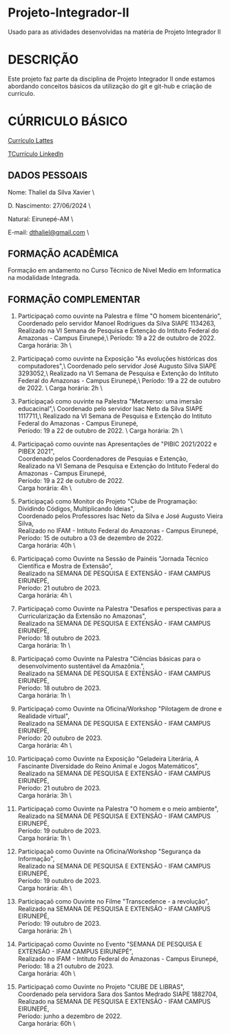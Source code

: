 # Projeto-Integrador-II
Usado para as atividades desenvolvidas na matéria de Projeto Integrador II

# DESCRIÇÃO

Este projeto faz parte da disciplina de Projeto Integrador II onde estamos abordando conceitos básicos da utilização do git e git-hub e criação de currículo.

# CÚRRICULO BÁSICO

[Currículo Lattes]("http://lattes.cnpq.br/8952263597978682")

[TCurrículo Linkedln]("www.linkedin.com/in/thaliel-da-silva-xavier-7307052bb")

## DADOS PESSOAIS

Nome: Thaliel da Silva Xavier \

D. Nascimento: 27/06/2024 \

Natural: Eirunepé-AM \

E-mail: dthaliel@gmail.com \

## FORMAÇÃO ACADÊMICA

Formação em andamento no Curso Técnico de Nivel Medio em Informatica na modalidade Integrada.

## FORMAÇÃO COMPLEMENTAR

1. Participaçaõ como ouvinte na Palestra e filme "O homem bicentenário", \
Coordenado pelo servidor Manoel Rodrigues da Silva SIAPE 1134263, \
Realizado na VI Semana de Pesquisa e Extenção do Intituto Federal do Amazonas - Campus Eirunepé,\ 
Período: 19 a 22 de outubro de 2022.  \
Carga horária: 3h \

2. Participaçaõ como ouvinte na Exposição "As evoluções históricas dos computadores",\ 
Coordenado pelo servidor José Augusto Silva SIAPE 3293052,\ 
Realizado na VI Semana de Pesquisa e Extenção do Intituto Federal do Amazonas - Campus Eirunepé,\ 
Período: 19 a 22 de outubro de 2022. \ 
Carga horária: 2h \

3. Participaçaõ como ouvinte na Palestra "Metaverso: uma imersão educacinal",\ 
Coordenado pelo servidor Isac Neto da Silva SIAPE 1117711,\ 
Realizado na VI Semana de Pesquisa e Extenção do Intituto Federal do Amazonas - Campus Eirunepé, \
Período: 19 a 22 de outubro de 2022. \ 
Carga horária: 2h \

4. Participaçaõ como ouvinte nas Apresentações de "PIBIC 2021/2022 e PIBEX 2021", \
Coordenado pelos Coordenadores de Pesquias e Extenção, \
Realizado na VI Semana de Pesquisa e Extenção do Intituto Federal do Amazonas - Campus Eirunepé, \
Período: 19 a 22 de outubro de 2022.  \
Carga horária: 4h \

5. Participaçaõ como Monitor do Projeto "Clube de Programação: Dividindo Códigos, Multiplicando Ideias", \
Coordenado pelos Professores Isac Neto da Silva e José Augusto Vieira Silva, \
Realizado no IFAM - Intituto Federal do Amazonas - Campus Eirunepé, \
Período: 15 de outubro a 03 de dezembro de 2022.  \
Carga horária: 40h \

6. Participaçaõ como Ouvinte na Sessão de
Painéis "Jornada Técnico Científica e Mostra de Extensão", \
Realizado na SEMANA DE PESQUISA E EXTENSÃO - IFAM CAMPUS EIRUNEPÉ, \
Período: 21 outubro de 2023.  \
Carga horária: 4h \

7. Participaçaõ como Ouvinte na Palestra "Desafios e perspectivas para a Curricularização da Extensão no Amazonas", \
Realizado na SEMANA DE PESQUISA E EXTENSÃO - IFAM CAMPUS EIRUNEPÉ, \
Período: 18 outubro de 2023.  \
Carga horária: 1h \

8. Participaçaõ como Ouvinte na Palestra "Ciências básicas para o desenvolvimento sustentável da Amazônia.", \
Realizado na SEMANA DE PESQUISA E EXTENSÃO - IFAM CAMPUS EIRUNEPÉ, \
Período: 18 outubro de 2023.  \
Carga horária: 1h \

9. Participaçaõ como Ouvinte na Oficina/Workshop "Pilotagem de drone e Realidade virtual", \
Realizado na SEMANA DE PESQUISA E EXTENSÃO - IFAM CAMPUS EIRUNEPÉ, \
Período: 20 outubro de 2023.  \
Carga horária: 4h \

10. Participaçaõ como Ouvinte na Exposição "Geladeira Literária, A Fascinante Diversidade do Reino Animal e Jogos
Matemáticos", \
Realizado na SEMANA DE PESQUISA E EXTENSÃO - IFAM CAMPUS EIRUNEPÉ, \
Período: 21 outubro de 2023.  \
Carga horária: 3h \

11. Participaçaõ como Ouvinte na Palestra "O
homem e o meio ambiente", \
Realizado na SEMANA DE PESQUISA E EXTENSÃO - IFAM CAMPUS EIRUNEPÉ, \
Período: 19 outubro de 2023.  \
Carga horária: 1h \

12. Participaçaõ como Ouvinte na Oficina/Workshop "Segurança da Informação", \
Realizado na SEMANA DE PESQUISA E EXTENSÃO - IFAM CAMPUS EIRUNEPÉ, \
Período: 19 outubro de 2023.  \
Carga horária: 4h \

13. Participaçaõ como Ouvinte no Filme "Transcedence - a revolução", \
Realizado na SEMANA DE PESQUISA E EXTENSÃO - IFAM CAMPUS EIRUNEPÉ, \
Período: 19 outubro de 2023.  \
Carga horária: 2h \

14. Participaçaõ como Ouvinte no Evento "SEMANA DE PESQUISA E EXTENSÃO - IFAM CAMPUS EIRUNEPÉ", \
Realizado no IFAM - Intituto Federal do Amazonas - Campus Eirunepé, \
Período: 18 a 21 outubro de 2023.  \
Carga horária: 40h \

15. Participaçaõ como Ouvinte no Projeto "ClUBE DE LIBRAS", \
Coordenado pela servidora Sara dos Santos Medrado SIAPE 1882704, \
Realizado na SEMANA DE PESQUISA E EXTENSÃO - IFAM CAMPUS EIRUNEPÉ, \
Período: junho a dezembro de 2022.  \
Carga horária: 60h \
